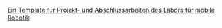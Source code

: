 [Ein Template für Projekt- und Abschlussarbeiten des Labors für mobile Robotik](build/2025_99_template.pdf)
